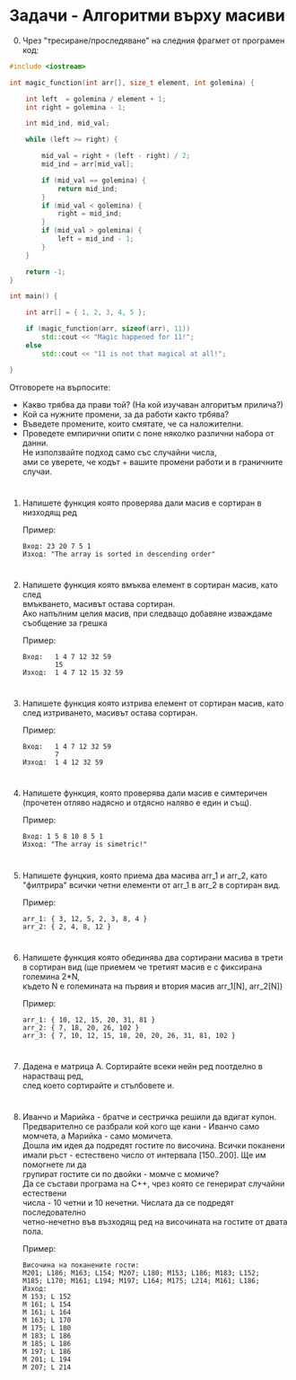 # **Задачи - Алгоритми върху масиви**

0. Чрез "тресиране/проследяване" на следния фрагмет от програмен код:

```C++
#include <iostream>

int magic_function(int arr[], size_t element, int golemina) {

    int left  = golemina / element + 1;
    int right = golemina - 1;

    int mid_ind, mid_val;

    while (left >= right) {

        mid_val = right + (left - right) / 2;
        mid_ind = arr[mid_val];

        if (mid_val == golemina) {
            return mid_ind;
        }
        if (mid_val < golemina) {
            right = mid_ind;
        }
        if (mid_val > golemina) {
            left = mid_ind - 1;
        }
    }

    return -1;
}

int main() {

    int arr[] = { 1, 2, 3, 4, 5 };

    if (magic_function(arr, sizeof(arr), 11))
        std::cout << "Magic happened for 11!";
    else
        std::cout << "11 is not that magical at all!";

}
```


Отговорете на върпосите:
- Какво трябва да прави той? (На кой изучаван алгоритъм прилича?)
- Кой са нужните промени, за да работи както трбява?
- Въведете промените, които смятате, че са наложителни.
- Проведете eмпирични опити с поне няколко различни набора от данни.<br> Не използвайте подход само със случайни числа,<br> ами се уверете, че кодът + вашите промени работи и в граничните случаи.
#
1. Напишете функция която проверява дали масив е сортиран в низходящ ред<br>

    Пример:
    ```
    Вход: 23 20 7 5 1
    Изход: "The array is sorted in descending order"
    ```
#

2. Напишете функция която вмъква елемент в сортиран масив, като след<br>
вмъкването, масивът остава сортиран.<br>
Ако напълним целия масив, при следващо добавяне изваждаме съобщение за грешка<br>

    Пример:
    ```
    Вход:   1 4 7 12 32 59
            15
    Изход:  1 4 7 12 15 32 59
    ```
#

3. Напишете функция която изтрива елемент от сортиран масив, като<br>
след изтриването, масивът остава сортиран.<br>

    Пример:
    ```
    Вход:   1 4 7 12 32 59
            7
    Изход:  1 4 12 32 59
    ```
#

4. Напишете функция, която проверява дали масив е симтеричен<br>
(прочетен отляво надясно и отдясно наляво е един и същ).<br>

    Пример:
    ```
    Вход: 1 5 8 10 8 5 1
    Изход: "The array is simetric!"
    ```
#

5. Напишете фунцкия, която приема два масива arr_1 и arr_2, като<br>
"филтрира" всички четни елементи от arr_1 в arr_2 в сортиран вид.<br>

    Пример:
    ```
    arr_1: { 3, 12, 5, 2, 3, 8, 4 }
    arr_2: { 2, 4, 8, 12 }
    ```
#

6. Напишете функция която обединява два сортирани масива в трети<br>
в сортиран вид (ще приемем че третият масив е с фиксирана големина 2*N,<br>
където N е големината на първия и втория масив arr_1[N], arr_2[N])<br>

    Пример:
    ```
    arr_1: { 10, 12, 15, 20, 31, 81 }
    arr_2: { 7, 18, 20, 26, 102 }
    arr_3: { 7, 10, 12, 15, 18, 20, 20, 26, 31, 81, 102 }
    ```
#

7. Дадена е матрица А. Сортирайте всеки нейн ред поотделно в нарастващ ред,<br>
след което сортирайте и стълбовете и.<br>
#

8. Иванчо и Марийка - братче и сестричка решили да вдигат купон.<br>
Предварително се разбрали кой кого ще кани - Иванчо само момчета, а Марийка - само момичета.<br>
Дошла им идея да подредят гостите по височина. Всички поканени<br>
имали ръст - естествено число от интервала [150..200]. Ще им помогнете ли да<br>
групират гостите си по двойки - момче с момиче?<br>
Да се състави програма на C++, чрез която се генерират случайни естествени<br>
числа - 10 четни и 10 нечетни. Числата да се подредят последователно<br>
четно-нечетно във възходящ ред на височината на гостите от двата пола.<br>

    Пример:
    ```
    Височина на поканените гости:
    M201; L186; M163; L154; M207; L180; M153; L186; M183; L152;
    M185; L170; M161; L194; M197; L164; M175; L214; M161; L186;
    Изход:
    M 153; L 152
    M 161; L 154
    M 161; L 164
    M 163; L 170
    M 175; L 180
    M 183; L 186
    M 185; L 186
    M 197; L 186
    M 201; L 194
    M 207; L 214
    ```
#
